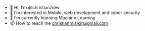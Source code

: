 - 👋 Hi, I’m @christian7dev
- 👀 I’m interested in Mobile, web development and cyber security 
- 🌱 I’m currently learning Machine Learning
- 📫 How to reach me christianmisikir@gmail.com

<!---
christian7dev/christian7dev is a ✨ special ✨ repository because its `README.md` (this file) appears on your GitHub profile.
You can click the Preview link to take a look at your changes.
--->
